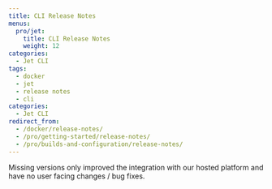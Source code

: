 ```yaml
---
title: CLI Release Notes
menus:
  pro/jet:
    title: CLI Release Notes
    weight: 12
categories:
  - Jet CLI
tags:
  - docker
  - jet
  - release notes
  - cli
categories:
  - Jet CLI
redirect_from:
  - /docker/release-notes/
  - /pro/getting-started/release-notes/
  - /pro/builds-and-configuration/release-notes/
---
```


<div class="info-block">
Missing versions only improved the integration with our hosted platform and have no user facing changes / bug fixes.
</div>
